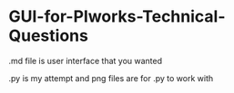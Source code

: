 # GUI-for-PIworks-Technical-Questions

.md file is user interface that you wanted

.py is my attempt and png files are for .py to work with
